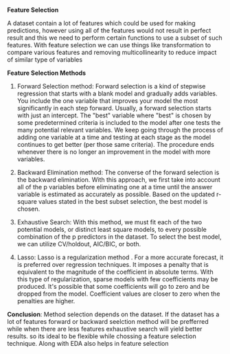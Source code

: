 **Feature Selection**

A dataset contain a lot of features which could be used for making predictions, however using all of the features would not result in perfect result and this we need to perform certain functions to use a subset of such features. With feature selection we can use things like transformation to compare various features and removing multicollinearity to reduce impact of similar type of variables

**Feature Selection Methods**

1. Forward Selection method: Forward selection is a kind of stepwise regression that starts with a blank model and gradually adds variables. You include the one variable that improves your model the most significantly in each step forward. 
Usually, a forward selection starts with just an intercept. The "best" variable where "best" is chosen by some predetermined criteria is included to the model after one tests the many potential relevant variables. 
We keep going through the process of adding one variable at a time and testing at each stage as the model continues to get better (per those same criteria). The procedure ends whenever there is no longer an improvement in the model with more variables.

2. Backward Elimination method: The converse of the forward selection is the backward elimination. With this approach, we first take into account all of the p variables before eliminating one at a time until the answer variable is estimated as accurately as possible. Based on the updated r-square values stated in the best subset selection, the best model is chosen.

3. Exhaustive Search: With this method, we must fit each of the two potential models, or distinct least square models, to every possible combination of the p predictors in the dataset. To select the best model, we can utilize CV/holdout, AIC/BIC, or both.

4. Lasso: Lasso is a regularization method . For a more accurate forecast, it is preferred over regression techniques. It imposes a penalty that is equivalent to the magnitude of the coefficient in absolute terms. With this type of regularization, sparse models with few coefficients may be produced. It's possible that some coefficients will go to zero and be dropped from the model. Coefficient values are closer to zero when the penalties are higher.

**Conclusion**: Method selection depends on the dataset. If the dataset has a lot of features forward or backward seelction method will be prefferred while when there are less features exhaustive search will yield better results. so its ideal to be flexible while chossing a feature selection technique. Along with EDA also helps in feature selection

